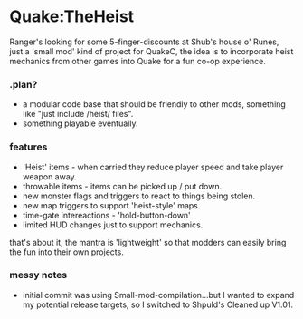 # Quake:TheHeist
Ranger's looking for some 5-finger-discounts at Shub's house o' Runes,
just a 'small mod' kind of project for QuakeC, the idea is to incorporate heist mechanics from other games into Quake for a fun co-op experience.

### .plan?
+ a modular code base that should be friendly to other mods, something like "just include /heist/ files".
+ something playable eventually.

### features
+ 'Heist' items - when carried they reduce player speed and take player weapon away.
+ throwable items - items can be picked up / put down.
+ new monster flags and triggers to react to things being stolen.
+ new map triggers to support 'heist-style' maps.
+ time-gate intereactions - 'hold-button-down'
+ limited HUD changes just to support mechanics.

that's about it, the mantra is 'lightweight' so that modders can easily bring the fun into their own projects.


### messy notes
+ initial commit was using Small-mod-compilation...but I wanted to expand my potential release targets, so I switched to Shpuld's Cleaned up V1.01.

